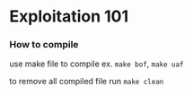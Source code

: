 # Exploitation 101


### How to compile

  use make file to compile ex. `make bof`, `make uaf`

  to remove all compiled file run `make clean`
